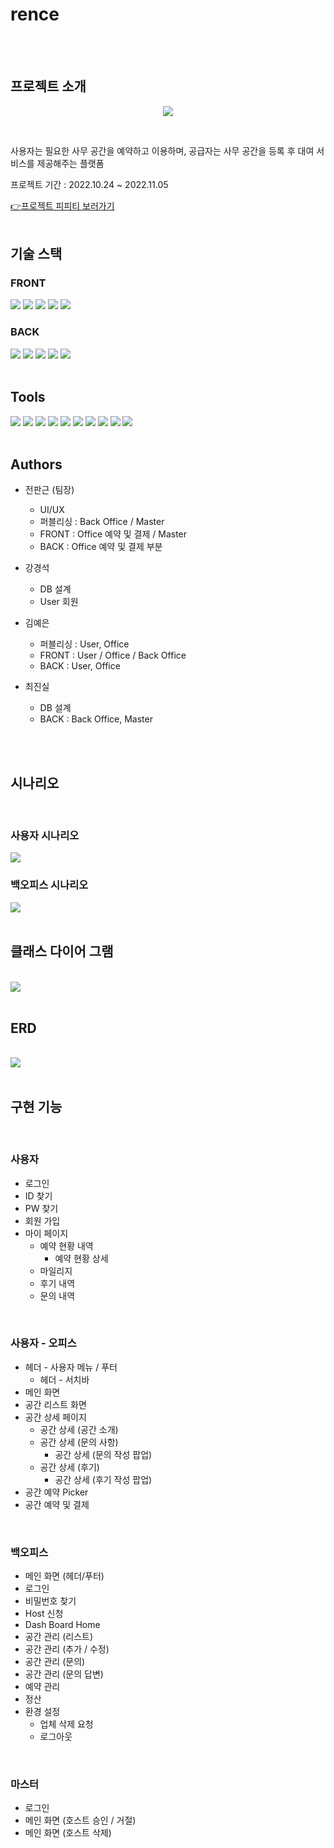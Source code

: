 # rence
<br>
<br>

## 프로젝트 소개

<p align="center">
  <img src="https://user-images.githubusercontent.com/22641134/201035926-1dbf8ec6-0a86-4ef2-ba71-f3d94efa5e68.svg">
</p>

<br>

<p>사용자는 필요한 사무 공간을 예약하고 이용하며, 공급자는 사무 공간을 등록 후 대여 서비스를 제공해주는 플랫폼</p>
<p>프로젝트 기간 : 2022.10.24 ~ 2022.11.05</p>
<a href="https://docs.google.com/presentation/d/13FWESe9lYRZf6vVU--uG0qgzJ8Ze2_ka/edit?usp=sharing&ouid=110413388413152403017&rtpof=true&sd=true">👉프로젝트 피피티 보러가기</a>

<br>
<br>

## 기술 스택


### FRONT

<span>
<img src="https://img.shields.io/badge/HTML-E34F26?style=for-the-badge&logo=HTML5&logoColor=white">
</span>
<span>
<img src="https://img.shields.io/badge/CSS3-1572B6?style=for-the-badge&logo=CSS3&logoColor=white">
</span>
<span>
<img src="https://img.shields.io/badge/JavaScript-F7DF1E?style=for-the-badge&logo=JavaScript&logoColor=black">
</span>
<span>
<img src="https://img.shields.io/badge/JQuery-0769AD?style=for-the-badge&logo=JQuery&logoColor=white">
</span>
<span>
<img src="https://img.shields.io/badge/JSP-E4E4E4?style=for-the-badge&logo=JSP&logoColor=white">
</span>

<br>

### BACK

<span>
  <img src="https://img.shields.io/badge/Java-007396?style=for-the-badge&logo=OpenJDK&logoColor=white"/>
<span>
  <img src="https://img.shields.io/badge/Oracle-F80000?style=for-the-badge&logo=Oracle&logoColor=white">
</span>
<span>
  <img src="https://img.shields.io/badge/Oracle_Cloud-F80000?style=for-the-badge&logo=OpenJDK&logoColor=white">
</span>
<span>
  <img src="https://img.shields.io/badge/Spring-6DB33F?style=for-the-badge&logo=Spring&logoColor=white">
</span>
<span>
  <img src="https://img.shields.io/badge/Maven-C71A36?style=for-the-badge&logo=ApacheMaven&logoColor=white">
</span>

<br>
<br>

## Tools

<span>
<img src="https://img.shields.io/badge/VisualStudioCode-5C2D91?style=for-the-badge&logo=VisualStudioCode&logoColor=white">
</span>
<span>
<img src="https://img.shields.io/badge/STS3-6DB33F?style=for-the-badge&logo=Spring&logoColor=white">
</span>
<span>
<img src="https://img.shields.io/badge/Notion-000000?style=for-the-badge&logo=Notion&logoColor=white">
</span>
<span>
<img src="https://img.shields.io/badge/Git-F05032?style=for-the-badge&logo=Git&logoColor=white">
</span>
<span>
<img src="https://img.shields.io/badge/GitKraken-179287?style=for-the-badge&logo=GitKraken&logoColor=white">
</span>
<span>
<img src="https://img.shields.io/badge/Trello-0052CC?style=for-the-badge&logo=Trello&logoColor=white">
</span>
<span>
<img src="https://img.shields.io/badge/Miro-050038?style=for-the-badge&logo=Miro&logoColor=white">
</span>
<span>
<img src="https://img.shields.io/badge/Figma-F24E1E?style=for-the-badge&logo=Figma&logoColor=white">
</span>
<span>
<img src="https://img.shields.io/badge/GoogleDrive-4285F4?style=for-the-badge&logo=GoogleDrive&logoColor=white">
</span>
<span>
<img src="https://img.shields.io/badge/ApacheTomcat-F8DC75?style=for-the-badge&logo=ApacheTomcat&logoColor=black">
</span>


<br>
<br>


## Authors

- 전판근 (팀장)
  - UI/UX
  - 퍼블리싱 : Back Office / Master
  - FRONT : Office 예약 및 결제 / Master
  - BACK : Office 예약 및 결제 부분

- 강경석
  - DB 설계
  - User 회원

- 김예은
  - 퍼블리싱 : User, Office
  - FRONT : User / Office / Back Office 
  - BACK : User, Office

- 최진실
  - DB 설계
  - BACK : Back Office, Master


<br>
<br>

## 시나리오
<br>

### 사용자 시나리오

<img src="https://user-images.githubusercontent.com/22641134/201041340-f9bfab56-cccf-429c-8e11-facf3e2ed757.png">


<br>

### 백오피스 시나리오

<img src="https://user-images.githubusercontent.com/22641134/201041538-87c5510a-8362-4cd8-8b6c-b37e5b90c113.png">

<br>
<br>

## 클래스 다이어 그램

<br>

<img src="https://user-images.githubusercontent.com/22641134/201042210-db9d0cc8-99b9-40cc-b0d1-289387291db4.png">


<br>
<br>

## ERD

<br>

<img src="https://user-images.githubusercontent.com/22641134/201041746-084a2d5d-a558-4430-8c31-bb25d6dcfa36.png">





<br>
<br>

## 구현 기능

<br>

### 사용자

- 로그인
- ID 찾기
- PW 찾기
- 회원 가입
- 마이 페이지
  - 예약 현황 내역
    - 예약 현황 상세
  - 마일리지
  - 후기 내역
  - 문의 내역


<br>

### 사용자 - 오피스

- 헤더 - 사용자 메뉴 / 푸터
  - 헤더 - 서치바
- 메인 화면
- 공간 리스트 화면
- 공간 상세 페이지
  - 공간 상세 (공간 소개)
  - 공간 상세 (문의 사항)
    - 공간 상세 (문의 작성 팝업)
  - 공간 상세 (후기)
    - 공간 상세 (후기 작성 팝업)
- 공간 예약 Picker
- 공간 예약 및 결제

<br>

### 백오피스
- 메인 화면 (헤더/푸터)
- 로그인
- 비밀번호 찾기
- Host 신청
- Dash Board Home
- 공간 관리 (리스트)
- 공간 관리 (추가 / 수정)
- 공간 관리 (문의)
- 공간 관리 (문의 답변)
- 예약 관리
- 정산
- 환경 설정
  - 업체 삭제 요청
  - 로그아웃

<br>

### 마스터
- 로그인
- 메인 화면 (호스트 승인 / 거절)
- 메인 화면 (호스트 삭제)